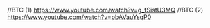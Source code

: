 //BTC (1)
https://www.youtube.com/watch?v=g_fSistU3MQ
//BTC (2)
https://www.youtube.com/watch?v=pbAVauYsqP0
